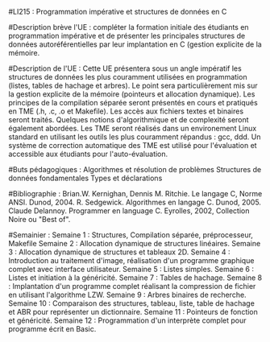 #LI215 : Programmation impérative et structures de données en C

#Description brève l'UE :
compléter la formation initiale des étudiants en programmation impérative et de présenter les principales structures de données autoréférentielles par leur implantation en C (gestion explicite de la mémoire.

#Description de l'UE :
Cette UE présentera sous un angle impératif les structures de données les plus couramment utilisées en programmation (listes, tables de hachage et arbres). Le point sera particulièrement mis sur la gestion explicite de la mémoire (pointeurs et allocation dynamique). Les principes de la compilation séparée seront présentés en cours et pratiqués en TME (.h, .c, .o et Makefile). Les accès aux fichiers textes et binaires seront traités. Quelques notions d'algorithmique et de complexité seront également abordées.
Les TME seront réalisés dans un environement Linux standard en utilisant les outils les plus couramment répandus : gcc, ddd.
Un système de correction automatique des TME est utilisé pour l'évaluation et accessible aux étudiants pour l'auto-évaluation.


#Buts pédagogiques :
Algorithmes et résolution de problèmes
Structures de données fondamentales
Types et déclarations

#Bibliographie :
Brian.W. Kernighan, Dennis M. Ritchie. Le langage C, Norme ANSI. Dunod, 2004.
R. Sedgewick. Algorithmes en langage C. Dunod, 2005.
Claude Delannoy. Programmer en language C. Eyrolles, 2002, Collection Noire ou "Best of".

#Semainier :
Semaine 1 : Structures, Compilation séparée, préprocesseur, Makefile
Semaine 2 : Allocation dynamique de structures linéaires.
Semaine 3 : Allocation dynamique de structures et tableaux 2D.
Semaine 4 : Introduction au traitement d'image, réalisation d'un programme graphique complet avec interface utilisateur.
Semaine 5 : Listes simples.
Semaine 6 : Listes et initiation à la généricité.
Semaine 7 : Tables de hachage.
Semaine 8 : Implantation d'un programme complet réalisant la compression de fichier en utilisant l'algorithme LZW.
Semaine 9 : Arbres binaires de recherche.
Semaine 10 : Comparaison des structures, tableau, liste, table de hachage et ABR pour représenter un dictionnaire.
Semaine 11 : Pointeurs de fonction et généricité.
Semaine 12 : Programmation d'un interprète complet pour programme écrit en Basic.
